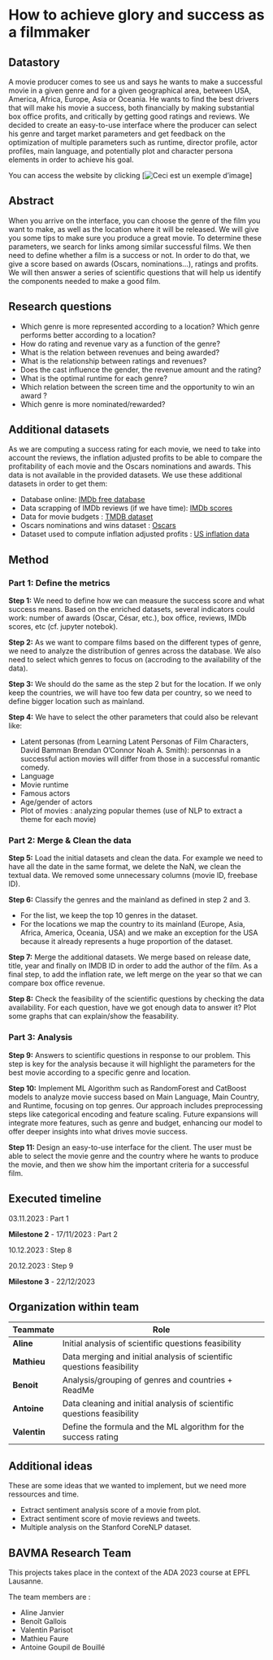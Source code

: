 # How to achieve glory and success as a filmmaker

## Datastory

A movie producer comes to see us and says he wants to make a successful movie in a given genre and for a given geographical area, between USA, America, Africa, Europe, Asia or Oceania. He wants to find the best drivers that will make his movie a success, both financially by making substantial box office profits, and critically by getting good ratings and reviews. We decided to create an easy-to-use interface where the producer can select his genre and target market parameters and get feedback on the optimization of multiple parameters such as runtime, director profile, actor profiles, main language, and potentially plot and character persona elements in order to achieve his goal. 

You can access the website by clicking [![Ceci est un exemple d’image](https://antoine2bouille.github.io/)]

## Abstract

When you arrive on the interface, you can choose the genre of the film you want to make, as well as the location where it will be released. We will give you some tips to make sure you produce a great movie.
To determine these parameters, we search for links among similar successful films. We then need to define whether a film is a success or not. In order to do that, we give a score based on awards (Oscars, nominations...), ratings and profits. 
We will then answer a series of scientific questions that will help us identify the components needed to make a good film.

## Research questions

- Which genre is more represented according to a location? Which genre performs better according to a location?
- How do rating and revenue vary as a function of the genre?
- What is the relation between revenues and being awarded?
- What is the relationship between ratings and revenues?
- Does the cast influence the gender, the revenue amount and the rating?
- What is the optimal runtime for each genre?
- Which relation between the screen time and the opportunity to win an award ?
- Which genre is more nominated/rewarded?

## Additional datasets

As we are computing a success rating for each movie, we need to take into account the reviews, the inflation adjusted profits to be able to compare the profitability of each movie and the Oscars nominations and awards. This data is not available in the provided datasets. We use these additional datasets in order to get them:

- Database online: [IMDb free database](https://developer.imdb.com/non-commercial-datasets/) 
- Data scrapping of IMDb reviews (if we have time): [IMDb scores](exploration/IMDb_scrapping_v1.ipynb)
- Data for movie budgets : [TMDB dataset](https://www.kaggle.com/datasets/kakarlaramcharan/tmdb-data-0920)
- Oscars nominations and wins dataset : [Oscars](https://www.kaggle.com/datasets/pushpakhinglaspure/oscar-dataset)
- Dataset used to compute inflation adjusted profits : [US inflation data](https://www.kaggle.com/datasets/varpit94/us-inflation-data-updated-till-may-2021)

## Method

### Part 1: Define the metrics

**Step 1:** We need to define how we can measure the success score and what success means. Based on the enriched datasets, several indicators could work: number of awards (Oscar, César, etc.), box office, reviews, IMDb scores, etc (cf. jupyter notebok).

**Step 2:** As we want to compare films based on the different types of genre, we need to analyze the distribution of genres across the database. We also need to select which genres to focus on (accroding to the availability of the data).

**Step 3:** We should do the same as the step 2 but for the location. If we only keep the countries, we will have too few data per country, so we need to define bigger location such as mainland. 

**Step 4:** We have to select the other parameters that could also be relevant like: 
- Latent personas (from Learning Latent Personas of Film Characters, David Bamman Brendan O’Connor Noah A. Smith): personnas in a successful action movies will differ from those in a successful romantic comedy. 
- Language
- Movie runtime
- Famous actors
- Age/gender of actors
- Plot of movies : analyzing popular themes (use of NLP to extract a theme for each movie)

### Part 2: Merge & Clean the data

**Step 5:** Load the initial datasets and clean the  data. For example we need to have all the date in the same format, we delete the NaN, we clean the textual data. We removed some unnecessary columns (movie ID, freebase ID). 

**Step 6:** Classify the genres and the mainland as defined in step 2 and 3. 
- For the list, we keep the top 10 genres in the dataset.
- For the locations we map the country to its mainland (Europe, Asia, Africa, America, Oceania, USA) and we make an exception for the USA because it already represents a huge proportion of the dataset.

**Step 7:** Merge the additional datasets. We merge based on release date, title, year and finally on IMDB ID in order to add the author of the film. As a final step, to add the inflation rate, we left merge on the year so that we can compare box office revenue.

**Step 8:** Check the feasibility of the scientific questions by checking the data availability. For each question, have we got enough data to answer it? Plot some graphs that can explain/show the feasability.

### Part 3: Analysis

**Step 9:** Answers to scientific questions in response to our problem. This step is key for the analysis because it will highlight the parameters for the best movie according to a specific genre and location.

**Step 10:** Implement ML Algorithm such as RandomForest and CatBoost models to analyze movie success based on Main Language, Main Country, and Runtime, focusing on top genres. Our approach includes preprocessing steps like categorical encoding and feature scaling. Future expansions will integrate more features, such as genre and budget, enhancing our model to offer deeper insights into what drives movie success.

**Step 11:** Design an easy-to-use interface for the client. The user must be able to select the movie genre and the country where he wants to produce the movie, and then we show him the important criteria for a successful film.

## Executed timeline

03.11.2023 : Part 1

**Milestone 2** - 17/11/2023 : Part 2 

10.12.2023 : Step 8

20.12.2023 : Step 9

**Milestone 3** - 22/12/2023 


## Organization within team
| Teammate | Role|
| --- | --- | 
|**Aline** |Initial analysis of scientific questions feasibility|
|**Mathieu**|Data merging and initial analysis of scientific questions feasibility| 
|**Benoit**|Analysis/grouping of genres and countries + ReadMe| 
|**Antoine**|Data cleaning and initial analysis of scientific questions feasibility|
|**Valentin**|Define the formula and the ML algorithm for the success rating |


## Additional ideas

These are some ideas that we wanted to implement, but we need more ressources and time.
- Extract sentiment analysis score of a movie from plot.
- Extract sentiment score of movie reviews and tweets.
- Multiple analysis on the Stanford CoreNLP dataset.





## BAVMA Research Team

This projects takes place in the context of the ADA 2023 course at EPFL Lausanne.

The team members are : 

- Aline Janvier
- Benoît Gallois
- Valentin Parisot
- Mathieu Faure
- Antoine Goupil de Bouillé

